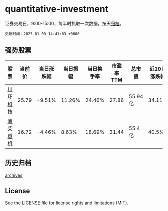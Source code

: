 # quantitative-investment

证券交易日，9:00-15:00，每半时抓取一次数据，按天[归档](archives)。

`更新时间：2025-01-03 14:41:03 +0800`

## 强势股票

|股票|当前价|当日涨跌幅|当日振幅|当日换手率|市盈率TTM|总市值|近10日涨跌幅|
|----|----|----|----|----|----|----|----|
|[川环科技](https://xueqiu.com/S/SZ300547)|25.79|-9.51%|11.26%|24.46%|27.86|55.94亿|34.11%|
|[潍柴重机](https://xueqiu.com/S/SZ000880)|16.72|-4.46%|8.63%|18.69%|31.44|55.4亿|40.5%|

## 历史归档

[archives](archives)

## License

See the [LICENSE](LICENSE) file for license rights and limitations (MIT).